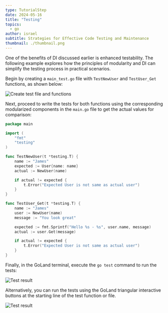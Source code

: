 ```yaml
---
type: TutorialStep
date: 2024-05-16
title: "Testing"
topics:
  - go
author: israel
subtitle: Strategies for Effective Code Testing and Maintenance
thumbnail: ./thumbnail.png
---
```


One of the benefits of DI discussed earlier is enhanced testability. The following example explores how the principles of modularity and DI can simplify the testing process in practical scenarios.

Begin by creating a `main_test.go` file with `TestNewUser` and `TestUser_Get` functions, as shown below:

![Create test file and functions](https://i.imgur.com/Io0iGFZ.png)

Next, proceed to write the tests for both functions using the corresponding modularized components in the `main.go` file to get the actual values for comparison:

```go
package main

import (
	"fmt"
	"testing"
)

func TestNewUser(t *testing.T) {
	name := "James"
	expected := User{name: name}
	actual := NewUser(name)

	if actual != expected {
    	t.Error("Expected User is not same as actual user")
	}
}

func TestUser_Get(t *testing.T) {
	name := "James"
	user := NewUser(name)
	message := "You look great"

	expected := fmt.Sprintf("Hello %s - %s", user.name, message)
	actual := user.Get(message)

	if actual != expected {
    	t.Error("Expected User is not same as actual user")
	}
}
```

Finally, in the GoLand terminal, execute the `go test` command to run the tests:

![Test result](https://i.imgur.com/N3UbK1J.png)

Alternatively, you can run the tests using the GoLand triangular interactive buttons at the starting line of the test function or file.

![Test result](https://i.imgur.com/OuLtS1j.png)
